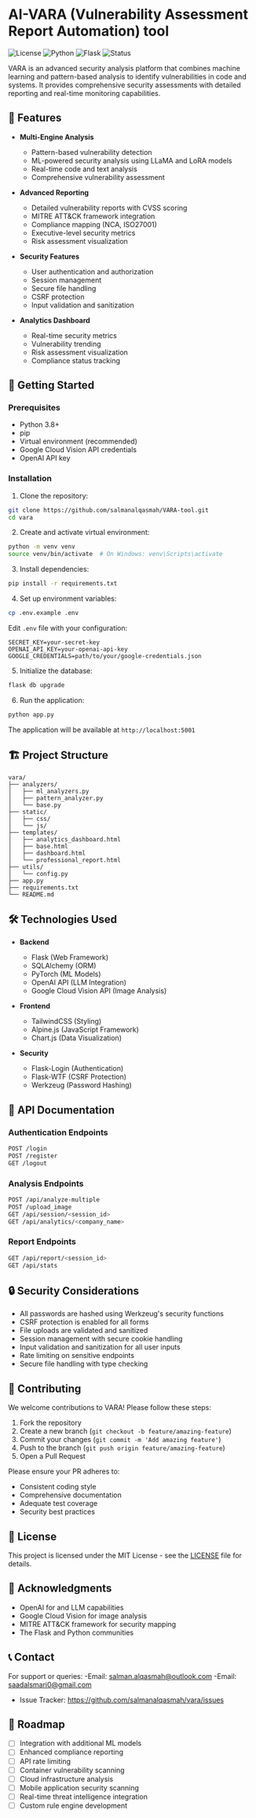 # AI-VARA (Vulnerability Assessment Report Automation) tool

![License](https://img.shields.io/badge/license-MIT-blue.svg)
![Python](https://img.shields.io/badge/python-v3.8+-blue.svg)
![Flask](https://img.shields.io/badge/flask-v2.0+-green.svg)
![Status](https://img.shields.io/badge/status-active-success.svg)

VARA is an advanced security analysis platform that combines machine learning and pattern-based analysis to identify vulnerabilities in code and systems. It provides comprehensive security assessments with detailed reporting and real-time monitoring capabilities.

## 🌟 Features

- **Multi-Engine Analysis**
  - Pattern-based vulnerability detection
  - ML-powered security analysis using LLaMA and LoRA models
  - Real-time code and text analysis
  - Comprehensive vulnerability assessment

- **Advanced Reporting**
  - Detailed vulnerability reports with CVSS scoring
  - MITRE ATT&CK framework integration
  - Compliance mapping (NCA, ISO27001)
  - Executive-level security metrics
  - Risk assessment visualization

- **Security Features**
  - User authentication and authorization
  - Session management
  - Secure file handling
  - CSRF protection
  - Input validation and sanitization

- **Analytics Dashboard**
  - Real-time security metrics
  - Vulnerability trending
  - Risk assessment visualization
  - Compliance status tracking

## 🚀 Getting Started

### Prerequisites

- Python 3.8+
- pip
- Virtual environment (recommended)
- Google Cloud Vision API credentials
- OpenAI API key

### Installation

1. Clone the repository:
```bash
git clone https://github.com/salmanalqasmah/VARA-tool.git
cd vara
```

2. Create and activate virtual environment:
```bash
python -m venv venv
source venv/bin/activate  # On Windows: venv\Scripts\activate
```

3. Install dependencies:
```bash
pip install -r requirements.txt
```

4. Set up environment variables:
```bash
cp .env.example .env
```
Edit `.env` file with your configuration:
```
SECRET_KEY=your-secret-key
OPENAI_API_KEY=your-openai-api-key
GOOGLE_CREDENTIALS=path/to/your/google-credentials.json
```

5. Initialize the database:
```bash
flask db upgrade
```

6. Run the application:
```bash
python app.py
```

The application will be available at `http://localhost:5001`

## 🏗️ Project Structure

```
vara/
├── analyzers/
│   ├── ml_analyzers.py
│   ├── pattern_analyzer.py
│   └── base.py
├── static/
│   ├── css/
│   └── js/
├── templates/
│   ├── analytics_dashboard.html
│   ├── base.html
│   ├── dashboard.html
│   └── professional_report.html
├── utils/
│   └── config.py
├── app.py
├── requirements.txt
└── README.md
```

## 🛠️ Technologies Used

- **Backend**
  - Flask (Web Framework)
  - SQLAlchemy (ORM)
  - PyTorch (ML Models)
  - OpenAI API (LLM Integration)
  - Google Cloud Vision API (Image Analysis)

- **Frontend**
  - TailwindCSS (Styling)
  - Alpine.js (JavaScript Framework)
  - Chart.js (Data Visualization)

- **Security**
  - Flask-Login (Authentication)
  - Flask-WTF (CSRF Protection)
  - Werkzeug (Password Hashing)

## 📖 API Documentation

### Authentication Endpoints

```bash
POST /login
POST /register
GET /logout
```

### Analysis Endpoints

```bash
POST /api/analyze-multiple
POST /upload_image
GET /api/session/<session_id>
GET /api/analytics/<company_name>
```

### Report Endpoints

```bash
GET /api/report/<session_id>
GET /api/stats
```

## 🔒 Security Considerations

- All passwords are hashed using Werkzeug's security functions
- CSRF protection is enabled for all forms
- File uploads are validated and sanitized
- Session management with secure cookie handling
- Input validation and sanitization for all user inputs
- Rate limiting on sensitive endpoints
- Secure file handling with type checking

## 🤝 Contributing

We welcome contributions to VARA! Please follow these steps:

1. Fork the repository
2. Create a new branch (`git checkout -b feature/amazing-feature`)
3. Commit your changes (`git commit -m 'Add amazing feature'`)
4. Push to the branch (`git push origin feature/amazing-feature`)
5. Open a Pull Request

Please ensure your PR adheres to:
- Consistent coding style
- Comprehensive documentation
- Adequate test coverage
- Security best practices

## 📝 License

This project is licensed under the MIT License - see the [LICENSE](LICENSE) file for details.

## 🙏 Acknowledgments

- OpenAI for and LLM capabilities
- Google Cloud Vision for image analysis
- MITRE ATT&CK framework for security mapping
- The Flask and Python communities

## 📞 Contact

For support or queries:
-Email: salman.alqasmah@outlook.com
-Email: saadalsmari0@gmail.com
- Issue Tracker: https://github.com/salmanalqasmah/vara/issues

## 🔄 Roadmap

- [ ] Integration with additional ML models
- [ ] Enhanced compliance reporting
- [ ] API rate limiting
- [ ] Container vulnerability scanning
- [ ] Cloud infrastructure analysis
- [ ] Mobile application security scanning
- [ ] Real-time threat intelligence integration
- [ ] Custom rule engine development
